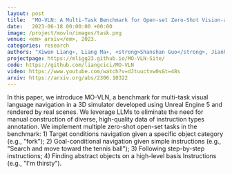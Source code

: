 ```yaml
---
layout: post
title:  "MO-VLN: A Multi-Task Benchmark for Open-set Zero-Shot Vision-and-Language Navigation"
date:   2023-06-18 00:00:00 +00:00
image: /project/movln/images/task.png
venue: <em> arxiv</em>, 2023.
categories: research
authors: "Xiwen Liang∗, Liang Ma∗, <strong>Shanshan Guo</strong>, Jianhua Han, Hang Xu, Shikui Ma, Xiaodan Liang(*equal contribution)"
projectpage: https://mligg23.github.io/MO-VLN-Site/
code: https://github.com/liangcici/MO-VLN
video: https://www.youtube.com/watch?v=dJtuuctvw0s&t=48s
arxiv: https://arxiv.org/abs/2306.10322
---
```

In this paper, we introduce MO-VLN, a benchmark for multi-task visual language navigation in a 3D simulator developed using Unreal Engine 5 and rendered by real scenes. We leverage LLMs to eliminate the need for manual construction of diverse, high-quality data of instruction types
annotation. We implement multiple zero-shot open-set tasks in the benchmark: 1) Target conditions navigation given a specific object category (e.g., "fork"); 2) Goal-conditional navigation given simple instructions (e.g., "Search and move toward the tennis ball"); 3) Following step-by-step instructions; 4) Finding abstract objects on a high-level basis Instructions (e.g., "I'm thirsty").